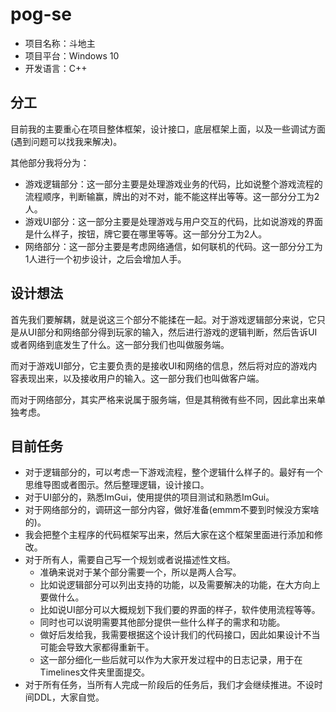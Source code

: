 # pog-se
- 项目名称：斗地主
- 项目平台：Windows 10
- 开发语言：C++

## 分工

目前我的主要重心在项目整体框架，设计接口，底层框架上面，以及一些调试方面(遇到问题可以找我来解决)。

其他部分我将分为：

- 游戏逻辑部分：这一部分主要是处理游戏业务的代码，比如说整个游戏流程的流程顺序，判断输赢，牌出的对不对，能不能这样出等等。这一部分分工为2人。
- 游戏UI部分：这一部分主要是处理游戏与用户交互的代码，比如说游戏的界面是什么样子，按钮，牌它要在哪里等等。这一部分分工为2人。
- 网络部分：这一部分主要是考虑网络通信，如何联机的代码。这一部分分工为1人进行一个初步设计，之后会增加人手。

## 设计想法

首先我们要解耦，就是说这三个部分不能揉在一起。对于游戏逻辑部分来说，它只是从UI部分和网络部分得到玩家的输入，然后进行游戏的逻辑判断，然后告诉UI或者网络到底发生了什么。这一部分我们也叫做服务端。

而对于游戏UI部分，它主要负责的是接收UI和网络的信息，然后将对应的游戏内容表现出来，以及接收用户的输入。这一部分我们也叫做客户端。

而对于网络部分，其实严格来说属于服务端，但是其稍微有些不同，因此拿出来单独考虑。

## 目前任务

- 对于逻辑部分的，可以考虑一下游戏流程，整个逻辑什么样子的。最好有一个思维导图或者图示。然后整理逻辑，设计接口。
- 对于UI部分的，熟悉ImGui，使用提供的项目测试和熟悉ImGui。
- 对于网络部分的，调研这一部分内容，做好准备(emmm不要到时候没方案啥的)。
- 我会把整个主程序的代码框架写出来，然后大家在这个框架里面进行添加和修改。
- 对于所有人，需要自己写一个规划或者说描述性文档。
    - 准确来说对于某个部分需要一个，所以是两人合写。
    - 比如说逻辑部分可以列出支持的功能，以及需要解决的功能，在大方向上要做什么。
    - 比如说UI部分可以大概规划下我们要的界面的样子，软件使用流程等等。
    - 同时也可以说明需要其他部分提供一些什么样子的需求和功能。
    - 做好后发给我，我需要根据这个设计我们的代码接口，因此如果设计不当可能会导致大家都得重新干。
    - 这一部分细化一些后就可以作为大家开发过程中的日志记录，用于在Timelines文件夹里面提交。
- 对于所有任务，当所有人完成一阶段后的任务后，我们才会继续推进。不设时间DDL，大家自觉。

